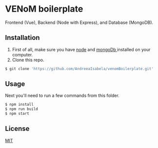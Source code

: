 # VENoM boilerplate

Frontend (Vue), Backend (Node with Express), and Database (MongoDB).

## Installation

1. First of all, make sure you have [node](https://nodejs.org/en/download/) and  [mongoDb ](https://docs.mongodb.com/manual/installation/) installed on your computer.
2. Clone this repo.
```bash
$ git clone 'https://github.com/AndreeaIsabela/venomBoilerplate.git'
```

## Usage

Next you'll need to run a few commands from this folder.

```bash
$ npm install
$ npm run build
$ npm start
```

## License
[MIT](https://choosealicense.com/licenses/mit/)
